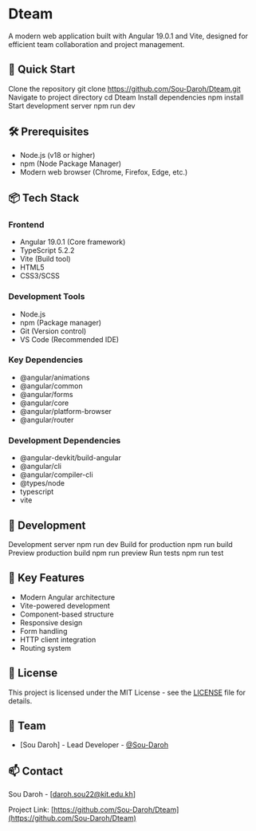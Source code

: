 # Dteam

A modern web application built with Angular 19.0.1 and Vite, designed for efficient team collaboration and project management.

## 🚀 Quick Start
Clone the repository
git clone https://github.com/Sou-Daroh/Dteam.git
Navigate to project directory
cd Dteam
Install dependencies
npm install
Start development server
npm run dev

## 🛠️ Prerequisites

- Node.js (v18 or higher)
- npm (Node Package Manager)
- Modern web browser (Chrome, Firefox, Edge, etc.)

## 📦 Tech Stack

### Frontend
- Angular 19.0.1 (Core framework)
- TypeScript 5.2.2
- Vite (Build tool)
- HTML5
- CSS3/SCSS

### Development Tools
- Node.js
- npm (Package manager)
- Git (Version control)
- VS Code (Recommended IDE)

### Key Dependencies
- @angular/animations
- @angular/common
- @angular/forms
- @angular/core
- @angular/platform-browser
- @angular/router

### Development Dependencies
- @angular-devkit/build-angular
- @angular/cli
- @angular/compiler-cli
- @types/node
- typescript
- vite

## 🔧 Development
Development server
npm run dev
Build for production
npm run build
Preview production build
npm run preview
Run tests
npm run test

## 🔑 Key Features

- Modern Angular architecture
- Vite-powered development
- Component-based structure
- Responsive design
- Form handling
- HTTP client integration
- Routing system


## 📄 License

This project is licensed under the MIT License - see the [LICENSE](LICENSE) file for details.

## 👥 Team

- [Sou Daroh] - Lead Developer - [@Sou-Daroh](https://github.com/Sou-Daroh)

## 📫 Contact

Sou Daroh - [daroh.sou22@kit.edu.kh]

Project Link: [https://github.com/Sou-Daroh/Dteam](https://github.com/Sou-Daroh/Dteam)
